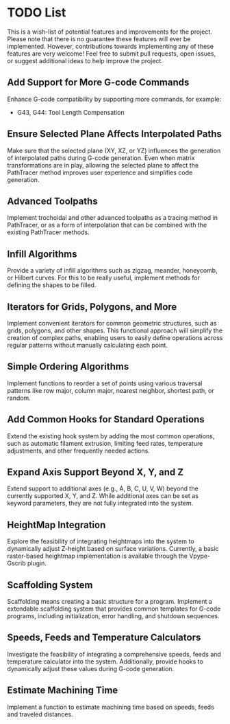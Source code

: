 # TODO List

This is a wish-list of potential features and improvements for the
project. Please note that there is no guarantee these features will ever
be implemented. However, contributions towards implementing any of these
features are very welcome! Feel free to submit pull requests, open issues,
or suggest additional ideas to help improve the project.

## Add Support for More G-code Commands

Enhance G-code compatibility by supporting more commands, for example:

* G43, G44: Tool Length Compensation

## Ensure Selected Plane Affects Interpolated Paths

Make sure that the selected plane (XY, XZ, or YZ) influences the
generation of interpolated paths during G-code generation. Even when
matrix transformations are in play, allowing the selected plane to
affect the PathTracer method improves user experience and simplifies
code generation.

## Advanced Toolpaths

Implement trochoidal and other advanced toolpaths as a tracing method
in PathTracer, or as a form of interpolation that can be combined with
the existing PathTracer methods.

## Infill Algorithms

Provide a variety of infill algorithms such as zigzag, meander, honeycomb,
or Hilbert curves. For this to be really useful, implement methods for
defining the shapes to be filled.

## Iterators for Grids, Polygons, and More

Implement convenient iterators for common geometric structures, such as
grids, polygons, and other shapes. This functional approach will simplify
the creation of complex paths, enabling users to easily define operations
across regular patterns without manually calculating each point.

## Simple Ordering Algorithms

Implement functions to reorder a set of points using various traversal
patterns like row major, column major, nearest neighbor, shortest path,
or random.

## Add Common Hooks for Standard Operations

Extend the existing hook system by adding the most common operations,
such as automatic filament extrusion, limiting feed rates, temperature
adjustments, and other frequently needed actions.

## Expand Axis Support Beyond X, Y, and Z

Extend support to additional axes (e.g., A, B, C, U, V, W) beyond the
currently supported X, Y, and Z. While additional axes can be set as
keyword parameters, they are not fully integrated into the system.

## HeightMap Integration

Explore the feasibility of integrating heightmaps into the system to
dynamically adjust Z-height based on surface variations. Currently, a
basic raster-based heightmap implementation is available through the
Vpype-Gscrib plugin.

## Scaffolding System

Scaffolding means creating a basic structure for a program. Implement a
extendable scaffolding system that provides common templates for G-code
programs, including initialization, error handling, and shutdown sequences.

## Speeds, Feeds and Temperature Calculators

Investigate the feasibility of integrating a comprehensive speeds,
feeds and temperature calculator into the system. Additionally, provide
hooks to dynamically adjust these values during G-code generation.

## Estimate Machining Time

Implement a function to estimate machining time based on speeds, feeds
and traveled distances.
